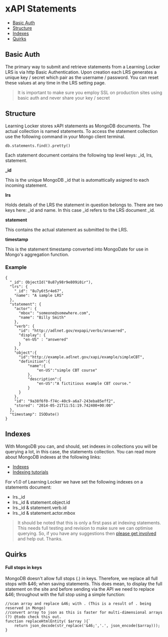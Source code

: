 xAPI Statements
===============

- [Basic Auth](#basicauth)
- [Structure](#structure)
- [Indexes](#indexes)
- [Quirks](#quirks)

<a name="basicauth"></a>
## Basic Auth

The primary way to submit and retrieve statements from a Learning Locker LRS is via http Basic Authentication. Upon creation each LRS generates a unique key / secret which pair as the username / password. You can reset these values at any time in the LRS setting page. 

> It is important to make sure you employ SSL on production sites using basic auth and never share your key / secret

<a name="structure"></a>
## Structure

Learning Locker stores xAPI statements as MongoDB documents. The actual collection is named statements. To access the statement collection use the following command in your Mongo client terminal.

    db.statements.find().pretty()

Each statement document contains the following top level keys: _id, lrs, statement.

**_id**

This is the unique MongoDB _id that is automattically asigned to each incoming statement.

**lrs**

Holds details of the LRS the statement in question belongs to. There are two keys here: _id and name. In this case _id refers to the LRS document _id.

**statement**

This contains the actual statement as submitted to the LRS.

**timestamp**

This is the statement timestamp converted into MongoDate for use in Mongo's aggregation function.

### Example

    {
      "_id": ObjectId("8u87y98r9e809i0ir"),
      "lrs": {
        "_id": "8u7y6t5r4e67",
        "name": "A sample LRS"
      },
      "statement": {
        "actor": {
          "mbox": "someone@somewhere.com",
          "name": "Billy Smith"
        },
        "verb": {
          "id": "http://adlnet.gov/expapi/verbs/answered",
          "display": {
            "en-US" : "answered"
          }
        },
        "object":{
          "id":"http://example.adlnet.gov/xapi/example/simpleCBT",
          "definition":{
              "name":{
                  "en-US":"simple CBT course"
              },
              "description":{
                  "en-US":"A fictitious example CBT course."
              }
          }
        },
        "id": "9a38f6f0-f74c-40c9-a6a7-243eba85eff2",
        "stored": "2014-05-21T11:51:19.742400+00:00"
      },
      "timestamp": ISODate()
    }

<a name="indexes"></a>
## Indexes

With MongoDB you can, and should, set indexes in collections you will be querying a lot, in this case, the statements collection. You can read more about MongoDB indexes at the following links:

*  [Indexes](http://docs.mongodb.org/manual/indexes/)
*  [Indexing tutorials](http://docs.mongodb.org/manual/administration/indexes/)

For v1.0 of Learning Locker we have set the following indexes on a statements document:

*  lrs._id
*  lrs._id & statement.object.id
*  lrs._id & statement.verb.id
*  lrs._id & statement.actor.mbox

> It should be noted that this is only a first pass at indexing statements. This needs full testing and revision to make sure we can optimise querying. So, if you have any suggestions then [please get involved](http://docs.learninglocker.net/contribute) and help out. Thanks.

<a name="quirks"></a>
## Quirks

#### Full stops in keys

MongoDB doesn't allow full stops (.) in keys. Therefore, we replace all full stops with &46; when saving statements. This does mean, to display the full statement on the site and before sending via the API we need to replace &46; throughout with the full stop using a simple function:

    //scan array and replace &46; with . (This is a result of . being reserved in Mongo)
    //convert array to json as this is faster for multi-dimensional arrays (?) @todo check this out.
    function replaceHtmlEntity( $array ){`
        return json_decode(str_replace('&46;','.', json_encode($array)));
    }
